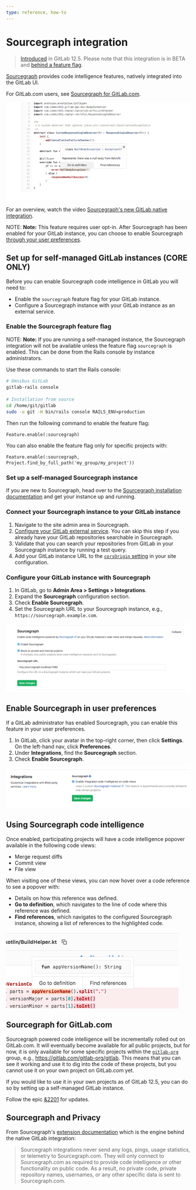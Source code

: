 ```yaml
---
type: reference, how-to
---
```


# Sourcegraph integration

> [Introduced](https://gitlab.com/gitlab-org/gitlab/merge_requests/16556) in GitLab 12.5. Please note that this integration is in BETA and [behind a feature flag](#enable-the-sourcegraph-feature-flag).

[Sourcegraph](https://sourcegraph.com) provides code intelligence features, natively integrated into the GitLab UI.

For GitLab.com users, see [Sourcegraph for GitLab.com](#sourcegraph-for-gitlabcom).

![Sourcegraph demo](img/sourcegraph_demo_v12_5.png)

<i class="fa fa-youtube-play youtube" aria-hidden="true"></i>
For an overview, watch the video [Sourcegraph's new GitLab native integration](https://www.youtube.com/watch?v=LjVxkt4_sEA).

NOTE: **Note:**
This feature requires user opt-in. After Sourcegraph has been enabled for your GitLab instance,
you can choose to enable Sourcegraph [through your user preferences](#enable-sourcegraph-in-user-preferences).

## Set up for self-managed GitLab instances **(CORE ONLY)**

Before you can enable Sourcegraph code intelligence in GitLab you will need to:

- Enable the `sourcegraph` feature flag for your GitLab instance.
- Configure a Sourcegraph instance with your GitLab instance as an external service.

### Enable the Sourcegraph feature flag

NOTE: **Note:**
If you are running a self-managed instance, the Sourcegraph integration will not be available
unless the feature flag `sourcegraph` is enabled. This can be done from the Rails console
by instance administrators.

Use these commands to start the Rails console:

```sh
# Omnibus GitLab
gitlab-rails console

# Installation from source
cd /home/git/gitlab
sudo -u git -H bin/rails console RAILS_ENV=production
```

Then run the following command to enable the feature flag:

```
Feature.enable(:sourcegraph)
```

You can also enable the feature flag only for specific projects with:

```
Feature.enable(:sourcegraph, Project.find_by_full_path('my_group/my_project'))
```

### Set up a self-managed Sourcegraph instance

If you are new to Sourcegraph, head over to the [Sourcegraph installation documentation](https://docs.sourcegraph.com/admin) and get your instance up and running.

### Connect your Sourcegraph instance to your GitLab instance

1. Navigate to the site admin area in Sourcegraph.
1. [Configure your GitLab external service](https://docs.sourcegraph.com/admin/external_service/gitlab).
You can skip this step if you already have your GitLab repositories searchable in Sourcegraph.
1. Validate that you can search your repositories from GitLab in your Sourcegraph instance by running a test query.
1. Add your GitLab instance URL to the [`corsOrigin` setting](https://docs.sourcegraph.com/admin/config/site_config#corsOrigin) in your site configuration.

### Configure your GitLab instance with Sourcegraph

1. In GitLab, go to **Admin Area > Settings > Integrations**.
1. Expand the **Sourcegraph** configuration section.
1. Check **Enable Sourcegraph**.
1. Set the Sourcegraph URL to your Sourcegraph instance, e.g., `https://sourcegraph.example.com`.

![Sourcegraph admin settings](img/sourcegraph_admin_v12_5.png)

## Enable Sourcegraph in user preferences

If a GitLab administrator has enabled Sourcegraph, you can enable this feature in your user preferences.

1. In GitLab, click your avatar in the top-right corner, then click **Settings**. On the left-hand nav, click **Preferences**.
1. Under **Integrations**, find the **Sourcegraph** section.
1. Check **Enable Sourcegraph**.

![Sourcegraph user preferences](img/sourcegraph_user_preferences_v12_5.png)

## Using Sourcegraph code intelligence

Once enabled, participating projects will have a code intelligence popover available in
the following code views:

- Merge request diffs
- Commit view
- File view

When visiting one of these views, you can now hover over a code reference to see a popover with:

- Details on how this reference was defined.
- **Go to definition**, which navigates to the line of code where this reference was defined.
- **Find references**, which navigates to the configured Sourcegraph instance, showing a list of references to the highlighted code.

![Sourcegraph demo](img/sourcegraph_popover_v12_5.png)

## Sourcegraph for GitLab.com

Sourcegraph powered code intelligence will be incrementally rolled out on GitLab.com.
It will eventually become available for all public projects, but for now, it is only
available for some specific projects within the [`gitlab-org`](https://gitlab.com/gitlab-org/)
group, e.g., <https://gitlab.com/gitlab-org/gitlab>. This means that you can see
it working and use it to dig into the code of these projects, but you cannot use
it on your own project on GitLab.com yet.

If you would like to use it in your own projects as of GitLab 12.5, you can do so by
setting up a self-managed GitLab instance.

Follow the epic [&2201](https://gitlab.com/groups/gitlab-org/-/epics/2201) for
updates.

## Sourcegraph and Privacy

From Sourcegraph's [extension documentation](https://docs.sourcegraph.com/integration/browser_extension#privacy) which is the
engine behind the native GitLab integration:

> Sourcegraph integrations never send any logs, pings, usage statistics, or telemetry to Sourcegraph.com.
> They will only connect to Sourcegraph.com as required to provide code intelligence or other functionality on public code.
> As a result, no private code, private repository names, usernames, or any other specific data is sent to Sourcegraph.com.
